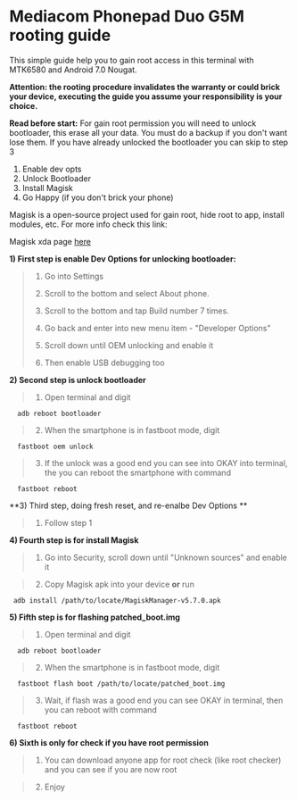 # Mediacom Phonepad Duo G5M rooting guide


This simple guide help you to gain root access in this terminal with MTK6580 and Android 7.0 Nougat.

**Attention: the rooting procedure invalidates the warranty or could brick your device, executing the guide you assume your responsibility is your choice.**

**Read before start:** For gain root permission you will need to unlock bootloader, this erase all your data. You must do a backup if you don't want lose them. If you have already unlocked the bootloader you can skip to step 3

1) Enable dev opts
2) Unlock Bootloader
3) Install Magisk 
4) Go Happy (if you don't brick your phone)

Magisk is a open-source project used for gain root, hide root to app, install modules, etc. For more info check this link:

Magisk xda page [here](https://forum.xda-developers.com/apps/magisk/official-magisk-v7-universal-systemless-t3473445)

**1) First step is enable Dev Options for unlocking bootloader:**

>  1) Go into Settings
>  
>  2) Scroll to the bottom and select About phone.
>  
>  3) Scroll to the bottom and tap Build number 7 times.
>  
>  4) Go back and enter into new menu item - "Developer Options"
>  
>  5) Scroll down until OEM unlocking and enable it
>
>  6) Then enable USB debugging too
  
**2) Second step is unlock bootloader**

>  1) Open terminal and digit
```
  adb reboot bootloader
```
>  2) When the smartphone is in fastboot mode, digit
```
  fastboot oem unlock
```
>  3) If the unlock was a good end you can see into OKAY into terminal, the you can reboot the smartphone with command
```
  fastboot reboot 
 ```

**3) Third step, doing fresh reset, and re-enalbe Dev Options **

 >  1) Follow step 1


**4) Fourth step is for install Magisk**

>  1) Go into Security, scroll down until "Unknown sources" and enable it
  
  
>  2) Copy Magisk apk into your device **or** run
 ```
  adb install /path/to/locate/MagiskManager-v5.7.0.apk
 ```
 
**5) Fifth step is for flashing patched_boot.img**

>  1) Open terminal and digit
```
  adb reboot bootloader
```
>  2) When the smartphone is in fastboot mode, digit
```
  fastboot flash boot /path/to/locate/patched_boot.img
```
>  3) Wait, if flash was a good end you can see OKAY in terminal, then you can reboot with command
```
  fastboot reboot 
 ```
 
 **6) Sixth is only for check if you have root permission**
 
 >  1) You can download anyone app for root check (like root checker) and you can see if you are now root
 
 >  2) Enjoy
